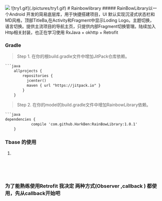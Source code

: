 <img src="https://github.com/HarkBen/RainBowFor-Android/blob/master/pictures/try1.gif" width="30%" />
 ![try1.gif](./pictures/try1.gif)
# Rainbowlibrary
##### RainBowLibrary以一个Android 开发的简易底层库，用于快捷搭建项目，UI 默认实现沉浸式状态栏和MD风格，顶部TitleBa,在Activity和Fragment中显示Loding Logo。主题切换，语言切换。提供主流项目的导航主页，只提供内部Fragment切换管理。陆续加入Http相关封装，也正在学习使用 RxJava + okhttp + Retrofit


### Gradle
>
>    Step 1. 在你的根build.gradle文件中增加JitPack仓库依赖。
>    
    ```java
        allprojects {
            repositories {
              jcenter()
              maven { url "https://jitpack.io" }
            }
        }
>    
>   Step 2. 在你的model的build.gradle文件中增加RainbowLibrary依赖。
>
    ```java
    dependencies {
    	        compile 'com.github.HarkBen:RainBowLibrary:1.0.1'
    	}

### Tbase 的使用
1.   	
```java 
    
    
    
```    	
    	
    
### 为了能熟练使用Retrofit 我决定 两种方式(Observer ,callback ) 都使用，先从callback开始吧
    
   
   


